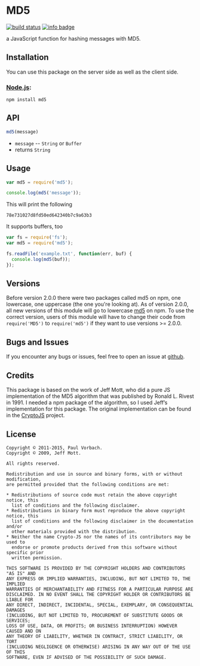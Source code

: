 # MD5

[![build status](https://secure.travis-ci.org/pvorb/node-md5.png)](http://travis-ci.org/pvorb/node-md5) [![info badge](https://img.shields.io/npm/dt/md5.svg)](http://npm-stat.com/charts.html?package=md5)

a JavaScript function for hashing messages with MD5.

## Installation

You can use this package on the server side as well as the client side.

### [Node.js](http://nodejs.org/):

~~~
npm install md5
~~~


## API

~~~ javascript
md5(message)
~~~

  * `message` -- `String` or `Buffer`
  * returns `String`


## Usage

~~~ javascript
var md5 = require('md5');

console.log(md5('message'));
~~~

This will print the following

~~~
78e731027d8fd50ed642340b7c9a63b3
~~~

It supports buffers, too

~~~ javascript
var fs = require('fs');
var md5 = require('md5');

fs.readFile('example.txt', function(err, buf) {
  console.log(md5(buf));
});
~~~

## Versions

Before version 2.0.0 there were two packages called md5 on npm, one lowercase,
one uppercase (the one you're looking at). As of version 2.0.0, all new versions
of this module will go to lowercase [md5](https://www.npmjs.com/package/md5) on
npm. To use the correct version, users of this module will have to change their
code from `require('MD5')` to `require('md5')` if they want to use versions >=
2.0.0.


## Bugs and Issues

If you encounter any bugs or issues, feel free to open an issue at
[github](https://github.com/pvorb/node-md5/issues).


## Credits

This package is based on the work of Jeff Mott, who did a pure JS implementation
of the MD5 algorithm that was published by Ronald L. Rivest in 1991. I needed a
npm package of the algorithm, so I used Jeff’s implementation for this package.
The original implementation can be found in the
[CryptoJS](http://code.google.com/p/crypto-js/) project.


## License

~~~
Copyright © 2011-2015, Paul Vorbach.
Copyright © 2009, Jeff Mott.

All rights reserved.

Redistribution and use in source and binary forms, with or without modification,
are permitted provided that the following conditions are met:

* Redistributions of source code must retain the above copyright notice, this
  list of conditions and the following disclaimer.
* Redistributions in binary form must reproduce the above copyright notice, this
  list of conditions and the following disclaimer in the documentation and/or
  other materials provided with the distribution.
* Neither the name Crypto-JS nor the names of its contributors may be used to
  endorse or promote products derived from this software without specific prior
  written permission.

THIS SOFTWARE IS PROVIDED BY THE COPYRIGHT HOLDERS AND CONTRIBUTORS "AS IS" AND
ANY EXPRESS OR IMPLIED WARRANTIES, INCLUDING, BUT NOT LIMITED TO, THE IMPLIED
WARRANTIES OF MERCHANTABILITY AND FITNESS FOR A PARTICULAR PURPOSE ARE
DISCLAIMED. IN NO EVENT SHALL THE COPYRIGHT HOLDER OR CONTRIBUTORS BE LIABLE FOR
ANY DIRECT, INDIRECT, INCIDENTAL, SPECIAL, EXEMPLARY, OR CONSEQUENTIAL DAMAGES
(INCLUDING, BUT NOT LIMITED TO, PROCUREMENT OF SUBSTITUTE GOODS OR SERVICES;
LOSS OF USE, DATA, OR PROFITS; OR BUSINESS INTERRUPTION) HOWEVER CAUSED AND ON
ANY THEORY OF LIABILITY, WHETHER IN CONTRACT, STRICT LIABILITY, OR TORT
(INCLUDING NEGLIGENCE OR OTHERWISE) ARISING IN ANY WAY OUT OF THE USE OF THIS
SOFTWARE, EVEN IF ADVISED OF THE POSSIBILITY OF SUCH DAMAGE.
~~~
